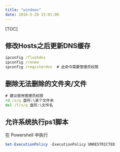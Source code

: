 ```yaml
---
title: "windows"
date: 2016-5-20 15:01:00
---
```

[TOC]
## 修改Hosts之后更新DNS缓存

``` cmd
ipconfig /flushdns
ipconfig /renew
ipconfig /registerdns  # 此命令需要管理员权限
```

## 删除无法删除的文件夹/文件

``` cmd
# 建议使用管理员权限
rd /s/q 盘符:\某个文件夹
del /f/s/q 盘符:\文件名
```

## 允许系统执行ps1脚本

在 Powershell 中执行

``` powershell
Set-ExecutionPolicy -ExecutionPolicy UNRESTRICTED
```
